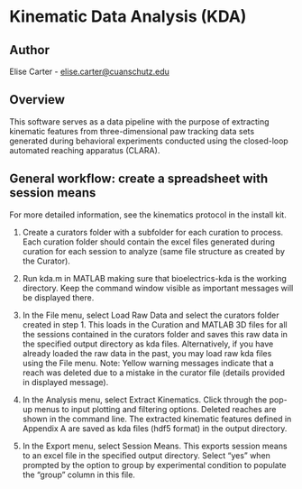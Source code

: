 # Kinematic Data Analysis (KDA)

## Author

Elise Carter - elise.carter@cuanschutz.edu

## Overview

This software serves as a data pipeline with the purpose of extracting kinematic features from three-dimensional paw tracking data sets generated during behavioral experiments conducted using the closed-loop automated reaching apparatus (CLARA).  

## General workflow: create a spreadsheet with session means

For more detailed information, see the kinematics protocol in the install kit.

1)	Create a curators folder with a subfolder for each curation to process. Each curation folder should contain the excel files generated during curation for each session to analyze (same file structure as created by the Curator).

2)	Run kda.m in MATLAB making sure that bioelectrics-kda is the working directory. Keep the command window visible as important messages will be displayed there.

3) In the File menu, select Load Raw Data and select the curators folder created in step 1. This loads in the Curation and MATLAB 3D files for all the sessions contained in the curators folder and saves this raw data in the specified output directory as kda files. Alternatively, if you have already loaded the raw data in the past, you may load raw kda files using the File menu. Note: Yellow warning messages indicate that a reach was deleted due to a mistake in the curator file (details provided in displayed message).

4) In the Analysis menu, select Extract Kinematics. Click through the pop-up menus to input plotting and filtering options. Deleted reaches are shown in the command line. The extracted kinematic features defined in Appendix A are saved as kda files (hdf5 format) in the output directory.

5) In the Export menu, select Session Means. This exports session means to an excel file in the specified output directory. Select “yes” when prompted by the option to group by experimental condition to populate the “group” column in this file.
